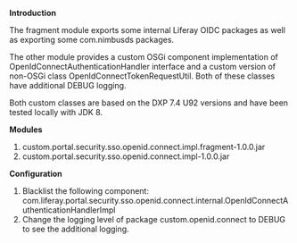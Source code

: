 **Introduction**

The fragment module exports some internal Liferay OIDC packages as well as exporting some com.nimbusds packages.

The other module provides a custom OSGi component implementation of OpenIdConnectAuthenticationHandler interface and a custom version of non-OSGi class OpenIdConnectTokenRequestUtil. Both of these classes have additional DEBUG logging.

Both custom classes are based on the DXP 7.4 U92 versions and have been tested locally with JDK 8.

**Modules**

1. custom.portal.security.sso.openid.connect.impl.fragment-1.0.0.jar
2. custom.portal.security.sso.openid.connect.impl-1.0.0.jar

**Configuration**
1. Blacklist the following component: com.liferay.portal.security.sso.openid.connect.internal.OpenIdConnectAuthenticationHandlerImpl
2. Change the logging level of package custom.openid.connect to DEBUG to see the additional logging.



